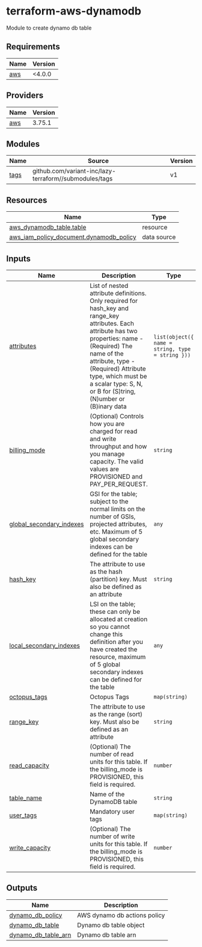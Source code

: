 # terraform-aws-dynamodb
Module to create dynamo db table

<!-- BEGINNING OF PRE-COMMIT-TERRAFORM DOCS HOOK -->
## Requirements

| Name | Version |
|------|---------|
| <a name="requirement_aws"></a> [aws](#requirement\_aws) | <4.0.0 |

## Providers

| Name | Version |
|------|---------|
| <a name="provider_aws"></a> [aws](#provider\_aws) | 3.75.1 |

## Modules

| Name | Source | Version |
|------|--------|---------|
| <a name="module_tags"></a> [tags](#module\_tags) | github.com/variant-inc/lazy-terraform//submodules/tags | v1 |

## Resources

| Name | Type |
|------|------|
| [aws_dynamodb_table.table](https://registry.terraform.io/providers/hashicorp/aws/latest/docs/resources/dynamodb_table) | resource |
| [aws_iam_policy_document.dynamodb_policy](https://registry.terraform.io/providers/hashicorp/aws/latest/docs/data-sources/iam_policy_document) | data source |

## Inputs

| Name | Description | Type | Default | Required |
|------|-------------|------|---------|:--------:|
| <a name="input_attributes"></a> [attributes](#input\_attributes) | List of nested attribute definitions. Only required for hash\_key and range\_key attributes. Each attribute has two properties: name - (Required) The name of the attribute, type - (Required) Attribute type, which must be a scalar type: S, N, or B for (S)tring, (N)umber or (B)inary data | `list(object({ name = string, type = string }))` | `null` | no |
| <a name="input_billing_mode"></a> [billing\_mode](#input\_billing\_mode) | (Optional) Controls how you are charged for read and write throughput and how you manage capacity. The valid values are PROVISIONED and PAY\_PER\_REQUEST. | `string` | `"PAY_PER_REQUEST"` | no |
| <a name="input_global_secondary_indexes"></a> [global\_secondary\_indexes](#input\_global\_secondary\_indexes) | GSI for the table; subject to the normal limits on the number of GSIs, projected attributes, etc. Maximum of 5 global secondary indexes can be defined for the table | `any` | `null` | no |
| <a name="input_hash_key"></a> [hash\_key](#input\_hash\_key) | The attribute to use as the hash (partition) key. Must also be defined as an attribute | `string` | n/a | yes |
| <a name="input_local_secondary_indexes"></a> [local\_secondary\_indexes](#input\_local\_secondary\_indexes) | LSI on the table; these can only be allocated at creation so you cannot change this definition after you have created the resource, maximum of 5 global secondary indexes can be defined for the table | `any` | `null` | no |
| <a name="input_octopus_tags"></a> [octopus\_tags](#input\_octopus\_tags) | Octopus Tags | `map(string)` | n/a | yes |
| <a name="input_range_key"></a> [range\_key](#input\_range\_key) | The attribute to use as the range (sort) key. Must also be defined as an attribute | `string` | `null` | no |
| <a name="input_read_capacity"></a> [read\_capacity](#input\_read\_capacity) | (Optional) The number of read units for this table. If the billing\_mode is PROVISIONED, this field is required. | `number` | `2` | no |
| <a name="input_table_name"></a> [table\_name](#input\_table\_name) | Name of the DynamoDB table | `string` | n/a | yes |
| <a name="input_user_tags"></a> [user\_tags](#input\_user\_tags) | Mandatory user tags | `map(string)` | n/a | yes |
| <a name="input_write_capacity"></a> [write\_capacity](#input\_write\_capacity) | (Optional) The number of write units for this table. If the billing\_mode is PROVISIONED, this field is required. | `number` | `2` | no |

## Outputs

| Name | Description |
|------|-------------|
| <a name="output_dynamo_db_policy"></a> [dynamo\_db\_policy](#output\_dynamo\_db\_policy) | AWS dynamo db actions policy |
| <a name="output_dynamo_db_table"></a> [dynamo\_db\_table](#output\_dynamo\_db\_table) | Dynamo db table object |
| <a name="output_dynamo_db_table_arn"></a> [dynamo\_db\_table\_arn](#output\_dynamo\_db\_table\_arn) | Dynamo db table arn |
<!-- END OF PRE-COMMIT-TERRAFORM DOCS HOOK -->
